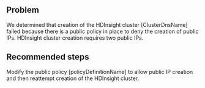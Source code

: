 <properties
    pageTitle="HDInsight failure due to public policy in place denying public IP creation"
    description="HDInsight failure due to public policy in place denying public IP creation"
    infoBubbleText="Found recent cluster failure. See details on the right."
    service="microsoft.hdinsight"
    resource="clusters"
    authors="nealbh"
    displayOrder="31"
    articleId="Hdi_Crud_PublicPolicy"
    diagnosticScenario="HDInsightDenyPublicIpInsight"
    selfHelpType="rca"
    supportTopicIds="32588502, 32511166"
    resourceTags=""
    productPesIds="15078"
    cloudEnvironments="public"
/>

## Problem

We determined that creation of the HDInsight cluster <!--$ClusterDnsName-->[ClusterDnsName]<!--/$ClusterDnsName--> failed because there is a public policy in place to deny the creation of public IPs. HDInsight cluster creation requires two public IPs.

## **Recommended steps**
Modify the public policy <!--$policyDefinitionName-->[policyDefinitionName]<!--/$policyDefinitionName--> to allow public IP creation and then reattempt creation of the HDInsight cluster.